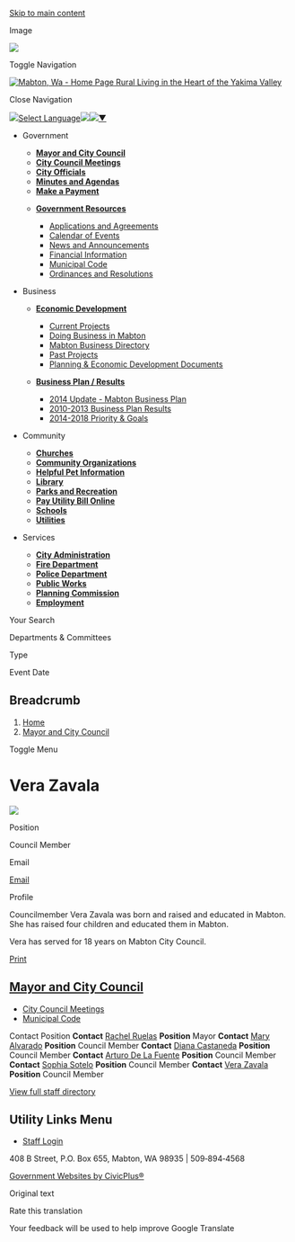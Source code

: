 [Skip to main content](https://www.cityofmabton.com/mayor/directory-listing/vera-zavala/)

Image

![](https://www.cityofmabton.com/sites/g/files/vyhlif16071/files/styles/background_image_desktop/public/media/backgroundimage/381/intersection-hills.jpg.webp?itok=QEAOQrFB)

Toggle Navigation

[![Mabton, Wa - Home Page](https://www.cityofmabton.com/sites/g/files/vyhlif16071/files/logo_0.png) Rural Living in the Heart of the Yakima Valley](https://www.cityofmabton.com)

Close Navigation

![](https://www.google.com/images/cleardot.gif)[Select Language![](https://www.google.com/images/cleardot.gif)​![](https://www.google.com/images/cleardot.gif)▼](https://www.cityofmabton.com/mayor/directory-listing/vera-zavala)

- Government
  
  - [**Mayor and City Council**](https://www.cityofmabton.com/mayor/directory-listing/vera-zavala/mayor)
  - [**City Council Meetings**](https://www.cityofmabton.com/node/346)
  - [**City Officials**](https://www.cityofmabton.com/mayor/directory-listing/vera-zavala/directory)
  - [**Minutes and Agendas**](https://www.cityofmabton.com/mayor/directory-listing/vera-zavala/meetings)
  - [**Make a Payment**](https://www.cityofmabton.com/node/976)
  
  <!--THE END-->
  
  - [**Government Resources**](https://www.cityofmabton.com/mayor/directory-listing/vera-zavala/Government-Resources)
    
    - [Applications and Agreements](https://www.cityofmabton.com/node/116)
    - [Calendar of Events](https://www.cityofmabton.com/mayor/directory-listing/vera-zavala/calendar)
    - [News and Announcements](https://www.cityofmabton.com/mayor/directory-listing/vera-zavala/news)
    - [Financial Information](https://www.cityofmabton.com/node/111)
    - [Municipal Code](https://library.municode.com/wa/mabton/codes/code_of_ordinances "(opens in a new window)")
    - [Ordinances and Resolutions](https://www.cityofmabton.com/ordinances-and-resolutions)
  
  <!--THE END-->
  
  <!--THE END-->
- Business
  
  - [**Economic Development**](https://www.cityofmabton.com/economic-development)
    
    - [Current Projects](https://www.cityofmabton.com/node/81)
    - [Doing Business in Mabton](https://www.cityofmabton.com/node/96)
    - [Mabton Business Directory](https://www.cityofmabton.com/node/91)
    - [Past Projects](https://www.cityofmabton.com/node/86)
    - [Planning &amp; Economic Development Documents](https://www.cityofmabton.com/node/101)
  
  <!--THE END-->
  
  - [**Business Plan / Results**](https://www.cityofmabton.com/business-plan-results)
    
    - [2014 Update - Mabton Business Plan](https://www.cityofmabton.com/node/131)
    - [2010-2013 Business Plan Results](https://www.cityofmabton.com/node/136)
    - [2014-2018 Priority &amp; Goals](https://www.cityofmabton.com/node/126)
  
  <!--THE END-->
  
  <!--THE END-->
- Community
  
  - [**Churches**](https://www.cityofmabton.com/node/56)
  - [**Community Organizations**](https://www.cityofmabton.com/node/61)
  - [**Helpful Pet Information**](https://www.cityofmabton.com/node/71)
  
  <!--THE END-->
  
  - [**Library**](https://www.cityofmabton.com/node/51)
  - [**Parks and Recreation**](https://www.cityofmabton.com/node/41)
  - [**Pay Utility Bill Online**](https://www.cityofmabton.com/node/351)
  
  <!--THE END-->
  
  - [**Schools**](https://www.cityofmabton.com/node/46)
  - [**Utilities**](https://www.cityofmabton.com/node/66)
  
  <!--THE END-->
- Services
  
  - [**City Administration**](https://www.cityofmabton.com/mayor/directory-listing/vera-zavala/City-Administration)
  - [**Fire Department**](https://www.cityofmabton.com/mayor/directory-listing/vera-zavala/Fire-Department)
  
  <!--THE END-->
  
  - [**Police Department**](https://www.cityofmabton.com/mayor/directory-listing/vera-zavala/Police-Department)
  - [**Public Works**](https://www.cityofmabton.com/mayor/directory-listing/vera-zavala/Public-Works)
  
  <!--THE END-->
  
  - [**Planning Commission**](https://www.cityofmabton.com/mayor/directory-listing/vera-zavala/Planning-Commission)
  - [**Employment**](https://www.cityofmabton.com/mayor/directory-listing/vera-zavala/Employment)
  
  <!--THE END-->

Your Search

Departments &amp; Committees

Type

Event Date

## Breadcrumb

1. [Home](https://www.cityofmabton.com)
2. [Mayor and City Council](https://www.cityofmabton.com/mayor)

Toggle Menu

# Vera Zavala

![](https://www.cityofmabton.com/sites/g/files/vyhlif16071/files/styles/directory_listings_body_with_photo/public/media/mayor/image/351/vera_zavala.jpg?itok=mqAN7s3B)

Position

Council Member

Email

[Email](https://www.cityofmabton.com/email-contact/node/336/field_email "Email Vera Zavala (opens in a new window)")

Profile

Councilmember Vera Zavala was born and raised and educated in Mabton. She has raised four children and educated them in Mabton. 

Vera has served for 18 years on Mabton City Council.

[Print](https://www.cityofmabton.com/print/pdf/node/336)

## [Mayor and City Council](https://www.cityofmabton.com/mayor)

- [City Council Meetings](https://www.cityofmabton.com/mayor/page/city-council-meetings)
- [Municipal Code](https://library.municode.com/wa/mabton/codes/code_of_ordinances "(opens in a new window)")

Contact Position **Contact** [Rachel Ruelas](https://www.cityofmabton.com/mayor/directory-listing/rachel-ruelas) **Position** Mayor **Contact** [Mary Alvarado](https://www.cityofmabton.com/mayor/directory-listing/mary-alvarado) **Position** Council Member **Contact** [Diana Castaneda](https://www.cityofmabton.com/mayor/directory-listing/diana-castaneda) **Position** Council Member **Contact** [Arturo De La Fuente](https://www.cityofmabton.com/mayor/directory-listing/arturo-de-la-fuente) **Position** Council Member **Contact** [Sophia Sotelo](https://www.cityofmabton.com/mayor/directory-listing/sophia-sotelo) **Position** Council Member **Contact** [Vera Zavala](https://www.cityofmabton.com/mayor/directory-listing/vera-zavala) **Position** Council Member

[View full staff directory](https://www.cityofmabton.com/directory)

## Utility Links Menu

- [Staff Login](https://www.cityofmabton.com/login?current=)

408 B Street, P.O. Box 655, Mabton, WA 98935 | 509‑894‑4568

[Government Websites by CivicPlus®](https://www.civicplus.com "(opens in a new window)")

Original text

Rate this translation

Your feedback will be used to help improve Google Translate